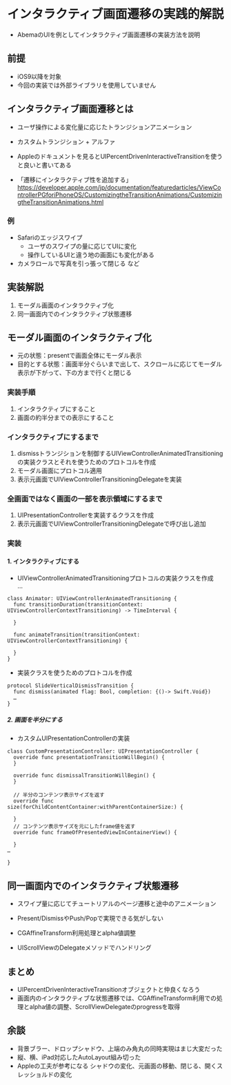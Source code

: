 # インタラクティブ画面遷移の実践的解説

* AbemaのUIを例としてインタラクティブ画面遷移の実装方法を説明

## 前提
* iOS9以降を対象
* 今回の実装では外部ライブラリを使用していません

## インタラクティブ画面遷移とは

* ユーザ操作による変化量に応じたトランジションアニメーション
* カスタムトランジション + アルファ

* Appleのドキュメントを見るとUIPercentDrivenInteractiveTransitionを使うと良いと書いてある
* 「遷移にインタラクティブ性を追加する」
https://developer.apple.com/jp/documentation/featuredarticles/ViewControllerPGforiPhoneOS/CustomizingtheTransitionAnimations/CustomizingtheTransitionAnimations.html

### 例
* Safariのエッジスワイプ
  * ユーザのスワイプの量に応じてUIに変化
  * 操作しているUIと違う地の画面にも変化がある
* カメラロールで写真を引っ張って閉じる
など

## 実装解説
1. モーダル画面のインタラクティブ化
2. 同一画面内でのインタラクティブ状態遷移

## モーダル画面のインタラクティブ化

* 元の状態：presentで画面全体にモーダル表示
* 目的とする状態：画面半分ぐらいまで出して、スクロールに応じてモーダル表示が下がって、下の方まで行くと閉じる

### 実装手順
1. インタラクティブにすること
2. 画面の約半分までの表示にすること

### インタラクティブにするまで
1. dismissトランジションを制御するUIViewControllerAnimatedTransitioningの実装クラスとそれを使うためのプロトコルを作成
2. モーダル画面にプロトコル適用
3. 表示元画面でUIViewControllerTransitioningDelegateを実装

### 全画面ではなく画面の一部を表示領域にするまで
1. UIPresentationControllerを実装するクラスを作成
2. 表示元画面でUIViewControllerTransitioningDelegateで呼び出し追加

### 実装

#### 1. インタラクティブにする
* UIViewControllerAnimatedTransitioningプロトコルの実装クラスを作成  
…

```
class Animator: UIViewControllerAnimatedTransitioning {
  func transitionDuration(transitionContext: UIViewControllerContextTransitioning) -> TimeInterval {

  }

  func animateTransition(transitionContext: UIViewControllerContextTransitioning) {

  }
}
```

* 実装クラスを使うためのプロトコルを作成

```
protocol SlideVerticalDismissTransition {
  func dismiss(animated flag: Bool, completion: {()-> Swift.Void})
  …
}

```

##### 2. 画面を半分にする
* カスタムUIPresentationControllerの実装

```
class CustomPresentationController: UIPresentationController {
  override func presentationTransitionWillBegin() {
  }

  override func dismissalTransitionWillBegin() {
  }

  // 半分のコンテンツ表示サイズを返す
  override func size(forChildContentContainer:withParentContainerSize:) {

  }
  // コンテンツ表示サイズを元にしたframe値を返す
  override func frameOfPresentedViewInContainerView() {

  }
…

}
```

## 同一画面内でのインタラクティブ状態遷移
* スワイプ量に応じてチュートリアルのページ遷移と途中のアニメーション
* Present/DismissやPush/Popで実現できる気がしない

* CGAffineTransform利用処理とalpha値調整
* UIScrollViewのDelegateメソッドでハンドリング

## まとめ
* UIPercentDrivenInteractiveTransitionオブジェクトと仲良くなろう
* 画面内のインタラクティブな状態遷移では、CGAffineTransform利用での処理とalpha値の調整、ScrollViewDelegateのprogressを取得

## 余談
* 背景ブラー、ドロップシャドウ、上端のみ角丸の同時実現はまじ大変だった
* 縦、横、iPad対応したAutoLayout組み切った
* Appleの工夫が参考になる
  シャドウの変化、元画面の移動、閉じる、開くスレッショルドの変化
